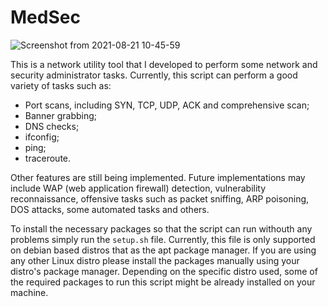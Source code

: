 # MedSec

![Screenshot from 2021-08-21 10-45-59](https://user-images.githubusercontent.com/61552222/130434037-3867ec45-93cb-45e1-b93a-935055a7da65.png)


This is a network utility tool that I developed to perform some network and security administrator tasks. Currently, this script can perform a good variety of tasks such as:
- Port scans, including SYN, TCP, UDP, ACK and comprehensive scan;
- Banner grabbing;
- DNS checks;
- ifconfig;
- ping;
- traceroute.

Other features are still being implemented. Future implementations may include WAP (web application firewall) detection, vulnerability reconnaissance, offensive tasks such as packet sniffing, ARP poisoning, DOS attacks, some automated tasks and others.

To install the necessary packages so that the script can run withouth any problems simply run the `setup.sh` file. Currently, this file is only supported on debian based distros that as the apt package manager. If you are using any other Linux distro please install the packages manually using your distro's package manager. Depending on the specific distro used, some of the required packages to run this script might be already installed on your machine.
